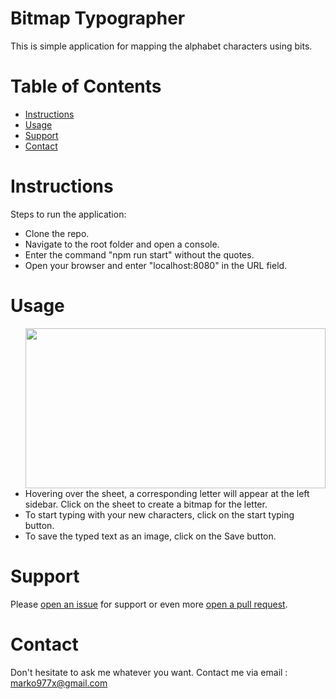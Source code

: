 # Bitmap Typographer
This is simple application for mapping the alphabet characters using bits. 

# Table of Contents
* [Instructions](#instructions)
* [Usage](#usage)
* [Support](#support)
* [Contact](#contact)

<a name="instructions"></a>
# Instructions
Steps to run the application:

* Clone the repo.
* Navigate to the root folder and open a console.
* Enter the command "npm run start" without the quotes.
* Open your browser and enter "localhost:8080" in the URL field.

<a name="usage"></a>
# Usage
<img src="https://media.giphy.com/media/mFS0Za2tI9nkMha79T/giphy.gif" width=480 height=256 align=right></img>

* Hovering over the sheet, a corresponding letter will appear at the left sidebar. Click on the sheet to create a bitmap for the letter.
* To start typing with your new characters, click on the start typing button.
* To save the typed text as an image, click on the Save button.

<a name="support"></a>
# Support
Please [open an issue](https://github.com/marko977x/bitmap-typography/issues) for support or even more [open a pull request](https://github.com/marko977x/bitmap-typography/pulls).

<a name="contact"></a>
# Contact
Don't hesitate to ask me whatever you want. Contact me via email : marko977x@gmail.com
